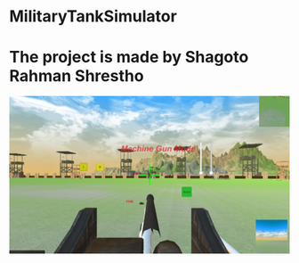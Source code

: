 # MilitaryTankSimulator
<h1> The project is made by Shagoto Rahman Shrestho </h1>
<img src='Screenshots/screenshot_1.png' >
